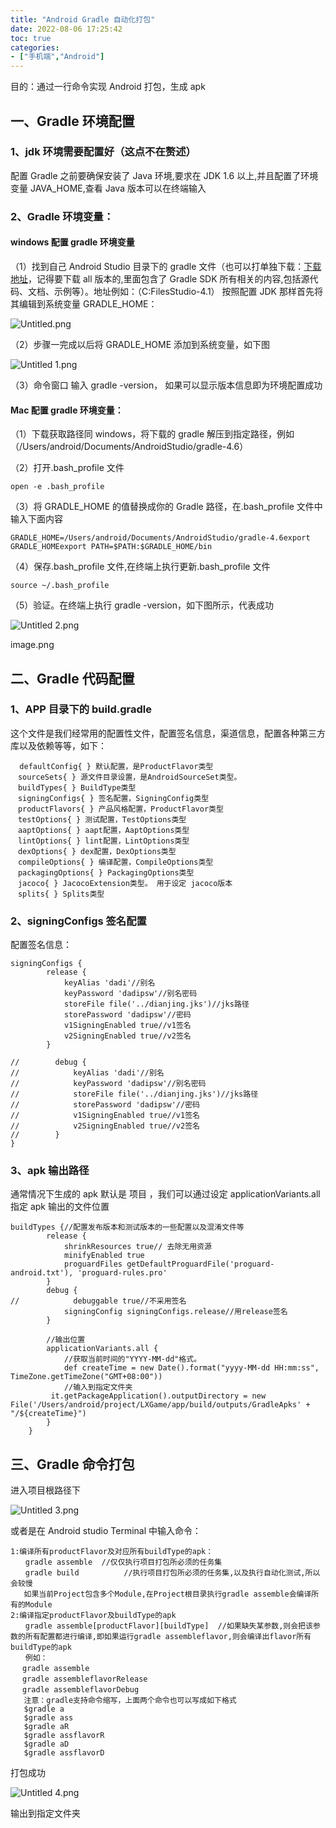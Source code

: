 ```yaml
---
title: "Android Gradle 自动化打包"
date: 2022-08-06 17:25:42
toc: true
categories:
- ["手机端","Android"]
---
```


目的：通过一行命令实现 Android 打包，生成 apk




## 一、Gradle 环境配置


### 1、jdk 环境需要配置好（这点不在赘述）

配置 Gradle 之前要确保安装了 Java 环境,要求在 JDK 1.6 以上,并且配置了环境变量 JAVA_HOME,查看 Java 版本可以在终端输入


### 2、Gradle 环境变量：


#### windows 配置 gradle 环境变量

（1）找到自己 Android Studio 目录下的 gradle 文件（也可以打单独下载：[下载地址](https://services.gradle.org/distributions/)，记得要下载 all 版本的,里面包含了 Gradle SDK 所有相关的内容,包括源代码、文档、示例等）。地址例如：（C:FilesStudio-4.1） 按照配置 JDK 那样首先将其编辑到系统变量 GRADLE_HOME：

![Untitled.png](https://file.wulicode.com/yuque/202208/24/23/1133FjZi0pyx.png)

（2）步骤一完成以后将 GRADLE_HOME 添加到系统变量，如下图

![Untitled 1.png](https://file.wulicode.com/yuque/202208/24/23/1134lMA48qor.png)

（3）命令窗口 输入 gradle -version， 如果可以显示版本信息即为环境配置成功


#### Mac 配置 gradle 环境变量：

（1）下载获取路径同 windows，将下载的 gradle 解压到指定路径，例如（/Users/android/Documents/AndroidStudio/gradle-4.6）

（2）打开.bash_profile 文件

```
open -e .bash_profile
```

（3）将 GRADLE_HOME 的值替换成你的 Gradle 路径，在.bash_profile 文件中输入下面内容

```
GRADLE_HOME=/Users/android/Documents/AndroidStudio/gradle-4.6export GRADLE_HOMEexport PATH=$PATH:$GRADLE_HOME/bin
```

（4）保存.bash_profile 文件,在终端上执行更新.bash_profile 文件

```
source ~/.bash_profile
```

（5）验证。在终端上执行 gradle -version，如下图所示，代表成功

![Untitled 2.png](https://file.wulicode.com/yuque/202208/24/23/1134PAby4kfK.png?x-oss-process=image/resize,h_239)

image.png


## 二、Gradle 代码配置


### 1、APP 目录下的 build.gradle

这个文件是我们经常用的配置性文件，配置签名信息，渠道信息，配置各种第三方库以及依赖等等，如下：

```
  defaultConfig{ } 默认配置，是ProductFlavor类型
　sourceSets{ } 源文件目录设置，是AndroidSourceSet类型。
　buildTypes{ } BuildType类型
　signingConfigs{ } 签名配置，SigningConfig类型
　productFlavors{ } 产品风格配置，ProductFlavor类型
　testOptions{ } 测试配置，TestOptions类型
　aaptOptions{ } aapt配置，AaptOptions类型
　lintOptions{ } lint配置，LintOptions类型
　dexOptions{ } dex配置，DexOptions类型
　compileOptions{ } 编译配置，CompileOptions类型
　packagingOptions{ } PackagingOptions类型
　jacoco{ } JacocoExtension类型。 用于设定 jacoco版本
　splits{ } Splits类型
```


### 2、signingConfigs 签名配置

配置签名信息：

```
signingConfigs {
        release {
            keyAlias 'dadi'//别名
            keyPassword 'dadipsw'//别名密码
            storeFile file('../dianjing.jks')//jks路径
            storePassword 'dadipsw'//密码
            v1SigningEnabled true//v1签名
            v2SigningEnabled true//v2签名
        }

//        debug {
//            keyAlias 'dadi'//别名
//            keyPassword 'dadipsw'//别名密码
//            storeFile file('../dianjing.jks')//jks路径
//            storePassword 'dadipsw'//密码
//            v1SigningEnabled true//v1签名
//            v2SigningEnabled true//v2签名
//        }
}
```


### 3、apk 输出路径

通常情况下生成的 apk 默认是 项目 ，我们可以通过设定 applicationVariants.all 指定 apk 输出的文件位置

```
buildTypes {//配置发布版本和测试版本的一些配置以及混淆文件等
        release {
            shrinkResources true// 去除无用资源
            minifyEnabled true
            proguardFiles getDefaultProguardFile('proguard-android.txt'), 'proguard-rules.pro'
        }
        debug {
//            debuggable true//不采用签名
            signingConfig signingConfigs.release//用release签名
        }

        //输出位置
        applicationVariants.all {
            //获取当前时间的"YYYY-MM-dd"格式。
            def createTime = new Date().format("yyyy-MM-dd HH:mm:ss", TimeZone.getTimeZone("GMT+08:00"))
            //输入到指定文件夹
         it.getPackageApplication().outputDirectory = new File('/Users/android/project/LXGame/app/build/outputs/GradleApks' + "/${createTime}")
        }
    }
```


## 三、Gradle 命令打包

进入项目根路径下

![Untitled 3.png](https://file.wulicode.com/yuque/202208/24/23/11357OvTaxbG.png)


或者是在 Android studio Terminal 中输入命令：

```
1:编译所有productFlavor及对应所有buildType的apk：
　　gradle assemble  //仅仅执行项目打包所必须的任务集
　　gradle build          //执行项目打包所必须的任务集,以及执行自动化测试,所以会较慢
   如果当前Project包含多个Module,在Project根目录执行gradle assemble会编译所有的Module
2:编译指定productFlavor及buildType的apk
　　gradle assemble[productFlavor][buildType]  //如果缺失某参数,则会把该参数的所有配置都进行编译,即如果运行gradle assembleflavor,则会编译出flavor所有buildType的apk
　　例如：
　 gradle assemble
　 gradle assembleflavorRelease
　 gradle assembleflavorDebug
   注意：gradle支持命令缩写，上面两个命令也可以写成如下格式
   $gradle a
   $gradle ass
   $gradle aR
   $gradle assflavorR
   $gradle aD
   $gradle assflavorD
```

打包成功

![Untitled 4.png](https://file.wulicode.com/yuque/202208/24/23/1135iqsQF8B7.png)

输出到指定文件夹


